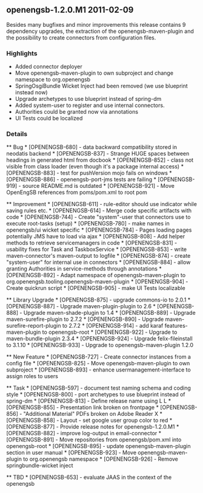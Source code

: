 openengsb-1.2.0.M1 2011-02-09
--------------------------------------------

Besides many bugfixes and minor improvements this release contains 9 dependency upgrades, the extraction of the openengsb-maven-plugin and the possibility to create connectors from configuration files.

### Highlights
  * Added connector deployer
  * Move openengsb-maven-plugin to own subproject and change namespace to org.openengsb
  * SpringOsgiBundle Wicket Inject had been removed (we use blueprint instead now)
  * Upgrade archetypes to use blueprint instead of spring-dm
  * Added system-user to register and use internal connectors.
  * Authorities could be granted now via annotations
  * UI Tests could be localized

### Details
** Bug
    * [OPENENGSB-680] - data backward compatibility stored in neodatis backend
    * [OPENENGSB-837] - Strange HUGE spaces between headings in generated html from docbook
    * [OPENENGSB-852] - class not visible from class loader (even though it's a package internal access)
    * [OPENENGSB-883] - test for pushVersion mojo fails on windows
    * [OPENENGSB-886] - openengsb-port-jms tests are failing
    * [OPENENGSB-919] - source README.md is outdated
    * [OPENENGSB-921] - Move OpenEngSB references from poms/pom.xml to root pom

** Improvement
    * [OPENENGSB-611] - rule-editor should use indicator while saving rules etc.
    * [OPENENGSB-614] - Merge code specific artifacts with code
    * [OPENENGSB-744] - Create "system"-user that connectors use to execute root-tasks (setup)
    * [OPENENGSB-780] - make names in openengsb/ui wicket specific
    * [OPENENGSB-784] - Pages loading pages potentially JMS have to load via ajax
    * [OPENENGSB-808] - Add helper methods to retrieve servicemanagers in code
    * [OPENENGSB-831] - usability fixes for Task and TaskboxService
    * [OPENENGSB-853] - write maven-connector's maven-output to logfile
    * [OPENENGSB-874] - create "system-user" for internal use in connectors
    * [OPENENGSB-884] - allow granting Authorities in service-methods through annotations
    * [OPENENGSB-892] - Adapt namespace of openengsb-maven-plugin to org.openengsb.tooling.openengsb-maven-plugin
    * [OPENENGSB-904] - Create quickrun script
    * [OPENENGSB-905] - make UI Tests localizable

** Library Upgrade
    * [OPENENGSB-875] - upgrade commons-io to 2.0.1
    * [OPENENGSB-887] - Upgrade maven-plugin-plugin to 2.6
    * [OPENENGSB-888] - Upgrade maven-shade-plugin to 1.4
    * [OPENENGSB-889] - Upgrade maven-surefire-plugin to 2.7.2
    * [OPENENGSB-890] - Upgrade maven-surefire-report-plugin to 2.7.2
    * [OPENENGSB-914] - add karaf features-maven-plugin to openengsb-root
    * [OPENENGSB-922] - Upgrade to maven-bundle-plugin 2.3.4
    * [OPENENGSB-924] - Upgrade felix-fileinstall to 3.1.10
    * [OPENENGSB-933] - Upgrade to openengsb-maven-plugin 1.2.0

** New Feature
    * [OPENENGSB-727] - Create connector instances from a config file
    * [OPENENGSB-825] - Move openengsb-maven-plugin to own subproject
    * [OPENENGSB-893] - enhance usermanagement-interface to assign roles to users

** Task
    * [OPENENGSB-597] - document test naming schema and coding style
    * [OPENENGSB-800] - port archetypes to use blueprint instead of spring-dm
    * [OPENENGSB-813] - Define release name using L L
    * [OPENENGSB-855] - Presentation link broken on frontpage
    * [OPENENGSB-856] - "Additional Material" PDFs broken on Adobe Reader X
    * [OPENENGSB-858] - Layout - set google user group color to red
    * [OPENENGSB-877] - Provide release notes for openengsb-1.2.0.M1
    * [OPENENGSB-882] - improve log-output in email-connector
    * [OPENENGSB-891] - Move repositories from openengsb/pom.xml into openengsb-root
    * [OPENENGSB-895] - update openengsb-maven-plugin section in user manual
    * [OPENENGSB-923] - Move openengsb-maven-plugin to org.openengsb namespace
    * [OPENENGSB-926] - Remove springbundle-wicket inject

** TBD
    * [OPENENGSB-653] - evaluate JAAS in the context of the openengsb
